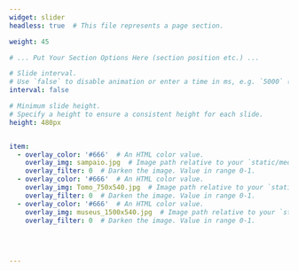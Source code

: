 ```yaml
---
widget: slider
headless: true  # This file represents a page section.

weight: 45

# ... Put Your Section Options Here (section position etc.) ...

# Slide interval.
# Use `false` to disable animation or enter a time in ms, e.g. `5000` (5s).
interval: false

# Minimum slide height.
# Specify a height to ensure a consistent height for each slide.
height: 480px


item:
  - overlay_color: '#666'  # An HTML color value.
    overlay_img: sampaio.jpg  # Image path relative to your `static/media/` folder
    overlay_filter: 0  # Darken the image. Value in range 0-1.
  - overlay_color: '#666'  # An HTML color value.
    overlay_img: Tomo_750x540.jpg  # Image path relative to your `static/media/` folder
    overlay_filter: 0  # Darken the image. Value in range 0-1.  
  - overlay_color: '#666'  # An HTML color value.
    overlay_img: museus_1500x540.jpg  # Image path relative to your `static/media/` folder
    overlay_filter: 0  # Darken the image. Value in range 0-1.

 
    
  
---
```

